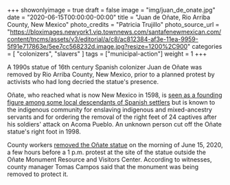 +++
showonlyimage = true
draft = false
image = "img/juan_de_onate.jpg"
date = "2020-06-15T00:00:00-00:00"
title = "Juan de O&ntilde;ate, Rio Arriba County, New Mexico"
photo_credits = "Patricia Trujillo"
photo_source_url = "https://bloximages.newyork1.vip.townnews.com/santafenewmexican.com/content/tncms/assets/v3/editorial/a/c8/ac812384-af3e-11ea-9959-5f91e717863e/5ee7cc568232d.image.jpg?resize=1200%2C900"
categories = [ "colonizers", "slavers" ]
tags = ["municipal-action"]
weight = 1
+++

A 1990s statue of 16th century Spanish colonizer Juan de O&ntilde;ate was removed by Rio Arriba County, New Mexico, prior to a planned protest by activists who had long decried the statue's presence.

<!--more-->

O&ntilde;ate, who reached what is now New Mexico in 1598, is [seen as a founding figure among some local descendants of Spanish settlers](https://www.santafenewmexican.com/news/local_news/activists-take-aim-at-statues-of-spanish-conqueror-juan-de-o-ate/article_80575c3a-44ec-58f2-8d56-521f64ba542e.html) but is known to the indigenous community for enslaving indigenous and mixed-ancestry servants and for ordering the removal of the right feet of 24 captives after his soldiers' attack on Acoma Pueblo. An unknown person cut off the O&ntilde;ate statue's right foot in 1998.

County workers [removed the O&ntilde;ate statue](https://www.santafenewmexican.com/news/local_news/work-crews-take-down-o-ate-statue/article_41428204-af3c-11ea-b12b-c33ed0b5b099.html) on the morning of June 15, 2020, a few hours before a 1 p.m. protest at the site of the statue outside the O&ntilde;ate Monument Resource and Visitors Center. According to witnesses, county manager Tomas Campos said that the monument was being removed to protect it.

